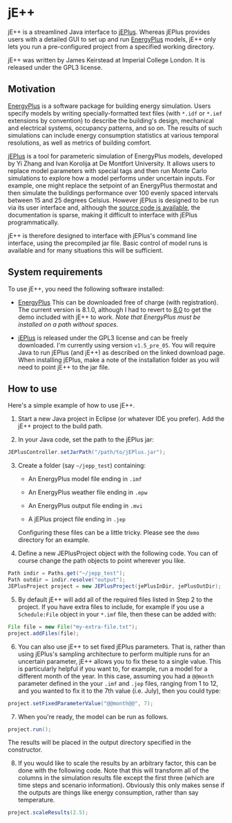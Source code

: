 # jE++

jE++ is a streamlined Java interface to [jEPlus](http://www.jeplus.org/).  Whereas jEPlus provides users with a detailed GUI to set up and run [EnergyPlus](http://apps1.eere.energy.gov/buildings/energyplus/) models, jE++ only lets you run a pre-configured project from a specified working directory.  

jE++ was written by James Keirstead at Imperial College London.  It is released under the GPL3 license.

## Motivation

[EnergyPlus](http://apps1.eere.energy.gov/buildings/energyplus/) is a software package for building energy simulation.  Users specify models by writing specially-formatted text files (with `*.idf` or `*.imf` extensions by convention)  to describe the building's design, mechanical and electrical systems, occupancy patterns, and so on.  The results of such simulations can include energy consumption statistics at various temporal resolutions, as well as metrics of building comfort.

[jEPlus](http://www.jeplus.org/) is a tool for parameteric simulation of EnergyPlus models, developed by Yi Zhang and Ivan Korolija at De Montfort University.  It allows users to replace model parameters with special tags and then run Monte Carlo simulations to explore how a model performs under uncertain inputs.  For example, one might replace the setpoint of an EnergyPlus thermostat and then simulate the buildings performance over 100 evenly spaced intervals between 15 and 25 degrees Celsius.  However jEPlus is designed to be run via its user interface and, although the [source code is available](http://sourceforge.net/p/jeplus/code/HEAD/tree/), the documentation is sparse, making it difficult to interface with jEPlus programmatically.  

jE++ is therefore designed to interface with jEPlus's command line interface, using the precompiled jar file.  Basic control of model runs is available and for many situations this will be sufficient.

## System requirements

To use jE++, you need the following software installed:

 * [EnergyPlus](http://apps1.eere.energy.gov/buildings/energyplus/energyplus_about.cfm)  This can be downloaded free of charge (with registration).  The current version is 8.1.0, although I had to revert to [8.0](http://apps1.eere.energy.gov/buildings/energyplus/energyPlus_download.cfm?previous) to get the demo included with jE++ to work.  _Note that EnergyPlus must be installed on a path without spaces_.
 
 * [jEPlus](http://www.jeplus.org/wiki/doku.php?id=download:start) is released under the GPL3 license and can be freely downloaded.  I'm currently using version `v1.5_pre_05`.  You will require Java to run jEPlus (and jE++) as described on the linked download page.  When installing jEPlus, make a note of the installation folder as you will need to point jE++ to the jar file.
 
## How to use

Here's a simple example of how to use jE++.

1. Start a new Java project in Eclipse (or whatever IDE you prefer).  Add the jE++ project to the build path.

2. In your Java code, set the path to the jEPlus jar:

```java
JEPlusController.setJarPath("/path/to/jEPlus.jar");
```

3. Create a folder (say `~/jepp_test`) containing:

   * An EnergyPlus model file ending in `.imf`
   
   * An EnergyPlus weather file ending in `.epw`
   
   * An EnergyPlus output file ending in `.mvi`
   
   * A jEPlus project file ending in `.jep`
   
   Configuring these files can be a little tricky.  Please see the `demo` directory for an example.
   
4. Define a new JEPlusProject object with the following code.  You can of course change the path objects to point wherever you like.

```java
Path indir = Paths.get("~/jepp_test");
Path outdir = indir.resolve("output");
JEPlusProject project = new JEPlusProject(jePlusInDir, jePlusOutDir);
```

5. By default jE++ will add all of the required files listed in Step 2 to the project.  If you have extra files to include, for example if you use a `Schedule:File` object in your `*.imf` file, then these can be added with:

```java
File file = new File("my-extra-file.txt");
project.addFiles(file);
```

6. You can also use jE++ to set fixed jEPlus parameters.  That is, rather than using jEPlus's sampling architecture to perform multiple runs for an uncertain parameter, jE++ allows you to fix these to a single value.  This is particularly helpful if you want to, for example, run a model for a different month of the year.  In this case, assuming you had a `@@month` parameter defined in the your `.imf` and `.jep` files, ranging from 1 to 12, and you wanted to fix it to the 7th value (i.e. July), then you could type:

```java
project.setFixedParameterValue("@@month@@", 7);
```

7. When you're ready, the model can be run as follows.  

```java
project.run();
```

The results will be placed in the output directory specified in the constructor.

8. If you would like to scale the results by an arbitrary factor, this can be done with the following code.  Note that this will transform all of the columns in the simulation results file except the first three (which are time steps and scenario information).  Obviously this only makes sense if the outputs are things like energy consumption, rather than say temperature.

```java
project.scaleResults(2.5);
```



